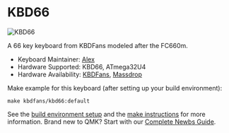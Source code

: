 # KBD66

![KBD66](https://i.imgur.com/qtLuL2o.jpg)

A 66 key keyboard from KBDFans modeled after the FC660m.

* Keyboard Maintainer: [Alex](https://github.com/allo-world)  
* Hardware Supported: KBD66, ATmega32U4  
* Hardware Availability: [KBDFans](https://kbdfans.cn), [Massdrop](https://www.massdrop.com/buy/kbd66-mechanical-keyboard-kit?mode=guest_open)

Make example for this keyboard (after setting up your build environment):

    make kbdfans/kbd66:default

See the [build environment setup](https://docs.qmk.fm/#/getting_started_build_tools) and the [make instructions](https://docs.qmk.fm/#/getting_started_make_guide) for more information. Brand new to QMK? Start with our [Complete Newbs Guide](https://docs.qmk.fm/#/newbs).
